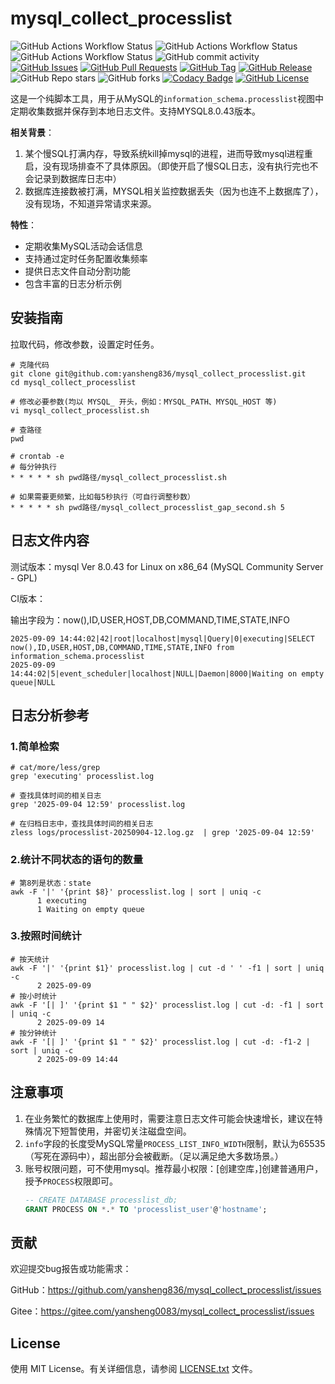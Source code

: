# mysql_collect_processlist

![GitHub Actions Workflow Status](https://img.shields.io/github/actions/workflow/status/yansheng836/mysql_collect_processlist/shell-ci.yml?style=flat&label=build%3A%20shell-ci) ![GitHub Actions Workflow Status](https://img.shields.io/github/actions/workflow/status/yansheng836/mysql_collect_processlist/mysql-ci-8.0.43.yml?style=flat&label=build%3A%20MySQL-ci-8.0.43) ![GitHub Actions Workflow Status](https://img.shields.io/github/actions/workflow/status/yansheng836/mysql_collect_processlist/mysql-ci.yml?style=flat&label=build%3A%20MySQL-ci-5.7-8.0) ![GitHub commit activity](https://img.shields.io/github/commit-activity/m/yansheng836/mysql_collect_processlist) [![GitHub Issues](https://img.shields.io/github/issues/yansheng836/mysql_collect_processlist)](https://github.com/yansheng836/mysql_collect_processlist/issues) [![GitHub Pull Requests](https://img.shields.io/github/issues-pr/yansheng836/mysql_collect_processlist)](https://github.com/yansheng836/mysql_collect_processlist/pulls) [![GitHub Tag](https://img.shields.io/github/v/tag/yansheng836/mysql_collect_processlist)](https://github.com/yansheng836/mysql_collect_processlist/tags) [![GitHub Release](https://img.shields.io/github/v/release/yansheng836/mysql_collect_processlist)](https://github.com/yansheng836/mysql_collect_processlist/releases) ![GitHub Repo stars](https://img.shields.io/github/stars/yansheng836/mysql_collect_processlist) ![GitHub forks](https://img.shields.io/github/forks/yansheng836/mysql_collect_processlist) [![Codacy Badge](https://app.codacy.com/project/badge/Grade/be2e1300a69341068cc34505a1547b32)](https://app.codacy.com/gh/yansheng836/mysql_collect_processlist/dashboard?utm_source=gh&utm_medium=referral&utm_content=&utm_campaign=Badge_grade) [![GitHub License](https://img.shields.io/github/license/yansheng836/mysql_collect_processlist)](https://github.com/yansheng836/mysql_collect_processlist/blob/main/LICENSE.txt)

这是一个纯脚本工具，用于从MySQL的`information_schema.processlist`视图中定期收集数据并保存到本地日志文件。支持MYSQL8.0.43版本。

**相关背景**：

1. 某个慢SQL打满内存，导致系统kill掉mysql的进程，进而导致mysql进程重启，没有现场排查不了具体原因。（即使开启了慢SQL日志，没有执行完也不会记录到数据库日志中）
2. 数据库连接数被打满，MYSQL相关监控数据丢失（因为也连不上数据库了），没有现场，不知道异常请求来源。

**特性**：

- 定期收集MySQL活动会话信息
- 支持通过定时任务配置收集频率
- 提供日志文件自动分割功能
- 包含丰富的日志分析示例

## 安装指南

拉取代码，修改参数，设置定时任务。

```shell
# 克隆代码
git clone git@github.com:yansheng836/mysql_collect_processlist.git
cd mysql_collect_processlist

# 修改必要参数(均以 MYSQL_ 开头，例如：MYSQL_PATH、MYSQL_HOST 等)
vi mysql_collect_processlist.sh

# 查路径
pwd

# crontab -e
# 每分钟执行
* * * * * sh pwd路径/mysql_collect_processlist.sh

# 如果需要更频繁，比如每5秒执行（可自行调整秒数）
* * * * * sh pwd路径/mysql_collect_processlist_gap_second.sh 5
```

## 日志文件内容

测试版本：mysql  Ver 8.0.43 for Linux on x86_64 (MySQL Community Server - GPL)

CI版本：

输出字段为：now(),ID,USER,HOST,DB,COMMAND,TIME,STATE,INFO

```plain
2025-09-09 14:44:02|42|root|localhost|mysql|Query|0|executing|SELECT now(),ID,USER,HOST,DB,COMMAND,TIME,STATE,INFO from information_schema.processlist
2025-09-09 14:44:02|5|event_scheduler|localhost|NULL|Daemon|8000|Waiting on empty queue|NULL
```

## 日志分析参考

### 1.简单检索

```shell
# cat/more/less/grep 
grep 'executing' processlist.log

# 查找具体时间的相关日志
grep '2025-09-04 12:59' processlist.log

# 在归档日志中，查找具体时间的相关日志
zless logs/processlist-20250904-12.log.gz  | grep '2025-09-04 12:59'
```

### 2.统计不同状态的语句的数量

```shell
# 第8列是状态：state
awk -F '|' '{print $8}' processlist.log | sort | uniq -c
      1 executing
      1 Waiting on empty queue
```

### 3.按照时间统计

```shell
# 按天统计
awk -F '|' '{print $1}' processlist.log | cut -d ' ' -f1 | sort | uniq -c
      2 2025-09-09
# 按小时统计
awk -F '[| ]' '{print $1 " " $2}' processlist.log | cut -d: -f1 | sort | uniq -c
      2 2025-09-09 14
# 按分钟统计
awk -F '[| ]' '{print $1 " " $2}' processlist.log | cut -d: -f1-2 | sort | uniq -c
      2 2025-09-09 14:44
```

## 注意事项

1. 在业务繁忙的数据库上使用时，需要注意日志文件可能会快速增长，建议在特殊情况下短暂使用，并密切关注磁盘空间。
2. `info`字段的长度受MySQL常量`PROCESS_LIST_INFO_WIDTH`限制，默认为65535（写死在源码中），超出部分会被截断。（足以满足绝大多数场景。）
3. 账号权限问题，可不使用mysql。推荐最小权限：[创建空库，]创建普通用户，授予`PROCESS`权限即可。
      ```sql
      -- CREATE DATABASE processlist_db;
      GRANT PROCESS ON *.* TO 'processlist_user'@'hostname';
      ```

## 贡献

欢迎提交bug报告或功能需求：

GitHub：<https://github.com/yansheng836/mysql_collect_processlist/issues>

Gitee：<https://gitee.com/yansheng0083/mysql_collect_processlist/issues>

## License

使用 MIT License。有关详细信息，请参阅 [LICENSE.txt](./LICENSE.txt) 文件。
